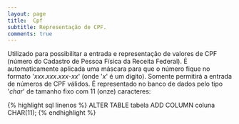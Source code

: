```yaml
---
layout: page
title:  Cpf
subtitle: Representação de CPF.
comments: true
---
```


Utilizado para possibilitar a entrada e representação de valores de CPF (número do Cadastro de Pessoa Física da Receita Federal). É automaticamente aplicada uma máscara para que o número fique no formato '*xxx*.*xxx*.*xxx*-*xx*' (onde '*x*' é um dígito). Somente permitirá a entrada de números de CPF válidos. É representado no banco de dados pelo tipo '*char*' de tamanho fixo com 11 (onze) caracteres:

{% highlight sql linenos %}
ALTER TABLE tabela ADD COLUMN coluna CHAR(11);
{% endhighlight %}
